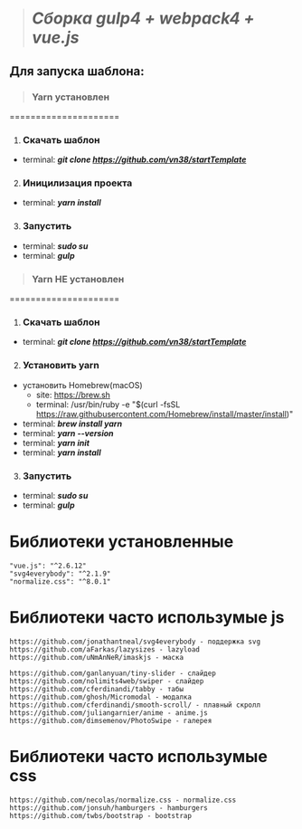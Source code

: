 > # ***Сборка gulp4 + webpack4 + vue.js***

## Для запуска шаблона:

> ### Yarn установлен
=====================
1) ### Скачать шаблон
  * terminal: ***git clone https://github.com/vn38/startTemplate***
2) ### Иницилизация проекта
  * terminal: ***yarn install***
3) ### Запустить
  * terminal: ***sudo su***
  * terminal: ***gulp***

> ### Yarn НЕ установлен
=====================
1) ### Скачать шаблон
  * terminal: ***git clone https://github.com/vn38/startTemplate***
2) ### Установить yarn
  * установить Homebrew(macOS)
    - site: https://brew.sh
    - terminal: /usr/bin/ruby -e "$(curl -fsSL https://raw.githubusercontent.com/Homebrew/install/master/install)"
  * terminal: ***brew install yarn***
  * terminal: ***yarn --version***
  * terminal: ***yarn init***
  * terminal: ***yarn install***
3) ### Запустить
  * terminal: ***sudo su***
  * terminal: ***gulp***

Библиотеки установленные
=====================
    "vue.js": "^2.6.12"
    "svg4everybody": "^2.1.9"
    "normalize.css": "^8.0.1"

Библиотеки часто использумые js
=====================
    https://github.com/jonathantneal/svg4everybody - поддержка svg
    https://github.com/aFarkas/lazysizes - lazyload
    https://github.com/uNmAnNeR/imaskjs - маска

    https://github.com/ganlanyuan/tiny-slider - слайдер
    https://github.com/nolimits4web/swiper - слайдер
    https://github.com/cferdinandi/tabby - табы
    https://github.com/ghosh/Micromodal - модалка
    https://github.com/cferdinandi/smooth-scroll/ - плавный скролл
    https://github.com/juliangarnier/anime - anime.js
    https://github.com/dimsemenov/PhotoSwipe - галерея
    

Библиотеки часто использумые css
=====================
    https://github.com/necolas/normalize.css - normalize.css
    https://github.com/jonsuh/hamburgers - hamburgers
    https://github.com/twbs/bootstrap - bootstrap
